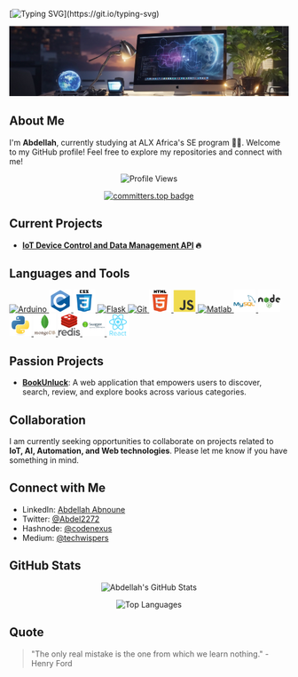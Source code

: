 [![Typing SVG](https://readme-typing-svg.demolab.com?font=VT323&size=30&pause=250&color=196188&vCenter=true&random=false&width=435&lines=Hi+there+.+.+.)](https://git.io/typing-svg)

![Banner Image](banner.png)

## About Me

I'm **Abdellah**, currently studying at ALX Africa's SE program 👨‍💻. Welcome to my GitHub profile! Feel free to explore my repositories and connect with me!

<p align="center">
  <img src="https://komarev.com/ghpvc/?username=abdel2000-dply&label=Profile%20views&color=0e75b6&style=flat" alt="Profile Views"/>
</p>

<p align="center">
  <a href="https://user-badge.committers.top/morocco_public/abdel2000-dply">
    <img src="https://user-badge.committers.top/morocco_public/abdel2000-dply.svg" alt="committers.top badge"/>
  </a>
</p>

## Current Projects

- **[IoT Device Control and Data Management API](https://github.com/abdel2000-dply/iot-control-system) 🔥**

## Languages and Tools

<p align="left">
  <a href="https://www.arduino.cc/" target="_blank" rel="noreferrer">
    <img src="https://cdn.worldvectorlogo.com/logos/arduino-1.svg" alt="Arduino" width="40" height="40"/>
  </a>
  <a href="https://www.cprogramming.com/" target="_blank" rel="noreferrer">
    <img src="https://raw.githubusercontent.com/devicons/devicon/master/icons/c/c-original.svg" alt="C" width="40" height="40"/>
  </a>
  <a href="https://www.w3schools.com/css/" target="_blank" rel="noreferrer">
    <img src="https://raw.githubusercontent.com/devicons/devicon/master/icons/css3/css3-original-wordmark.svg" alt="CSS3" width="40" height="40"/>
  </a>
  <a href="https://flask.palletsprojects.com/" target="_blank" rel="noreferrer">
    <img src="https://www.vectorlogo.zone/logos/pocoo_flask/pocoo_flask-icon.svg" alt="Flask" width="40" height="40"/>
  </a>
  <a href="https://git-scm.com/" target="_blank" rel="noreferrer">
    <img src="https://www.vectorlogo.zone/logos/git-scm/git-scm-icon.svg" alt="Git" width="40" height="40"/>
  </a>
  <a href="https://www.w3.org/html/" target="_blank" rel="noreferrer">
    <img src="https://raw.githubusercontent.com/devicons/devicon/master/icons/html5/html5-original-wordmark.svg" alt="HTML5" width="40" height="40"/>
  </a>
  <a href="https://developer.mozilla.org/en-US/docs/Web/JavaScript" target="_blank" rel="noreferrer">
    <img src="https://raw.githubusercontent.com/devicons/devicon/master/icons/javascript/javascript-original.svg" alt="JavaScript" width="40" height="40"/>
  </a>
  <a href="https://www.mathworks.com/" target="_blank" rel="noreferrer">
    <img src="https://upload.wikimedia.org/wikipedia/commons/2/21/Matlab_Logo.png" alt="Matlab" width="40" height="40"/>
  </a>
  <a href="https://www.mysql.com/" target="_blank" rel="noreferrer">
    <img src="https://raw.githubusercontent.com/devicons/devicon/master/icons/mysql/mysql-original-wordmark.svg" alt="MySQL" width="40" height="40"/>
  </a>
  <a href="https://nodejs.org" target="_blank" rel="noreferrer">
    <img src="https://raw.githubusercontent.com/devicons/devicon/master/icons/nodejs/nodejs-original-wordmark.svg" alt="Node.js" width="40" height="40"/>
  </a>
  <a href="https://www.python.org" target="_blank" rel="noreferrer">
    <img src="https://raw.githubusercontent.com/devicons/devicon/master/icons/python/python-original.svg" alt="Python" width="40" height="40"/>
  </a>
  <a href="https://www.mongodb.com/" target="_blank" rel="noreferrer">
    <img src="https://raw.githubusercontent.com/devicons/devicon/master/icons/mongodb/mongodb-original-wordmark.svg" alt="MongoDB" width="40" height="40"/>
  </a>
  <a href="https://redis.io/" target="_blank" rel="noreferrer">
    <img src="https://raw.githubusercontent.com/devicons/devicon/master/icons/redis/redis-original-wordmark.svg" alt="Redis" width="40" height="40"/>
  </a>
  <a href="https://swagger.io/" target="_blank" rel="noreferrer">
    <img src="https://raw.githubusercontent.com/devicons/devicon/master/icons/swagger/swagger-original-wordmark.svg" alt="Swagger" width="40" height="40"/>
  </a>
  <a href="https://reactjs.org/" target="_blank" rel="noreferrer">
    <img src="https://raw.githubusercontent.com/devicons/devicon/master/icons/react/react-original-wordmark.svg" alt="React" width="40" height="40"/>
  </a>
</p>

## Passion Projects

- **[BookUnluck](https://github.com/abdel2000-dply/BookUnluck)**: A web application that empowers users to discover, search, review, and explore books across various categories.

## Collaboration

I am currently seeking opportunities to collaborate on projects related to **IoT, AI, Automation, and Web technologies**. Please let me know if you have something in mind.


## Connect with Me

* LinkedIn: [Abdellah Abnoune](https://www.linkedin.com/in/abdellah-abnoune-646299180)
* Twitter: [@Abdel2272](https://twitter.com/Abdel2272)
* Hashnode: [@codenexus](https://hashnode.com/@codenexus)
* Medium: [@techwispers](https://medium.com/@techwispers)

## GitHub Stats


<p align="center">
  <img src="https://github-readme-stats.vercel.app/api?username=abdel2000-dply&show_icons=true&theme=radical" alt="Abdellah's GitHub Stats"/>
</p>

<p align="center">
  <img src="https://github-readme-stats.vercel.app/api/top-langs/?username=abdel2000-dply&layout=compact" alt="Top Languages"/>
</p>

## Quote

> "The only real mistake is the one from which we learn nothing." - Henry Ford
